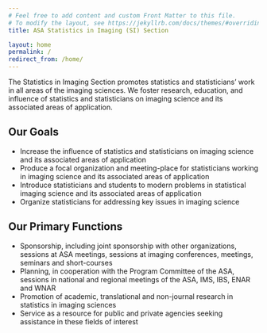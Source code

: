 ```yaml
---
# Feel free to add content and custom Front Matter to this file.
# To modify the layout, see https://jekyllrb.com/docs/themes/#overriding-theme-defaults
title: ASA Statistics in Imaging (SI) Section

layout: home
permalink: /
redirect_from: /home/
---
```



The Statistics in Imaging Section promotes statistics and statisticians’ work in all areas of the imaging sciences. We foster research, education, and influence of statistics and statisticians on imaging science and its associated areas of application.

## Our Goals

- Increase the influence of statistics and statisticians on imaging science and its associated areas of application
- Produce a focal organization and meeting-place for statisticians working in imaging science and its associated areas of application
- Introduce statisticians and students to modern problems in statistical imaging science and its associated areas of application
- Organize statisticians for addressing key issues in imaging science

## Our Primary Functions

- Sponsorship, including joint sponsorship with other organizations, sessions at ASA meetings, sessions at imaging conferences, meetings, seminars and short-courses
- Planning, in cooperation with the Program Committee of the ASA, sessions in national and regional meetings of the ASA, IMS, IBS, ENAR and WNAR
- Promotion of academic, translational and non-journal research in statistics in imaging sciences
- Service as a resource for public and private agencies seeking assistance in these fields of interest
